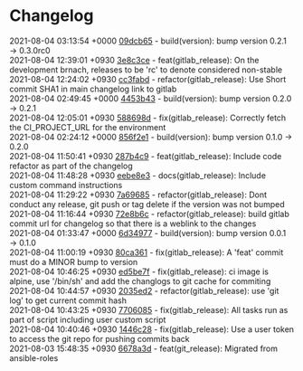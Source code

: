 # Changelog

2021-08-04 03:13:54 +0000 [09dcb65](https://gitlab.com/nofusscomputing/projects/gitlab-ci/-/commit/09dcb65b090f59e9f8a6bea5eba4bb98bddbad3d) - build(version): bump version 0.2.1 → 0.3.0rc0  
2021-08-04 12:39:01 +0930 [3e8c3ce](https://gitlab.com/nofusscomputing/projects/gitlab-ci/-/commit/3e8c3ce7cd64a6e9110818d32c15c3602fefb76c) - feat(gitlab_release): On the development brnach, releases to be 'rc' to denote considered non-stable  
2021-08-04 12:24:02 +0930 [cc3fabd](https://gitlab.com/nofusscomputing/projects/gitlab-ci/-/commit/cc3fabdaa28f97c3e1600e4a0d95a05bb547e772) - refactor(gitlab_release): Use Short commit SHA1 in main changelog link to gitlab  
2021-08-04 02:49:45 +0000 [4453b43](https://gitlab.com/nofusscomputing/projects/gitlab-ci/-/commit/4453b433c8966a334f02af592a6ce8092f2ac9de) - build(version): bump version 0.2.0 → 0.2.1  
2021-08-04 12:05:01 +0930 [588698d](https://gitlab.com/nofusscomputing/projects/gitlab-ci/-/commit/588698df2668853a97fe60901ab324310f34f279) - fix(gitlab_release): Correctly fetch the CI_PROJECT_URL for the environment  
2021-08-04 02:24:12 +0000 [856f2e1](https://gitlab.com/nofusscomputing/projects/gitlab-ci/-/commit/856f2e1770d0bda823996122ee70916dc0fe455b) - build(version): bump version 0.1.0 → 0.2.0  
2021-08-04 11:50:41 +0930 [287b4c9](https://gitlab.com/nofusscomputing/projects/gitlab-ci/-/commit/287b4c954dddfaaf0a66af387676ea438cc80e61) - feat(gitlab_release): Include code refactor as part of the changelog  
2021-08-04 11:48:28 +0930 [eebe8e3](https://gitlab.com/nofusscomputing/projects/gitlab-ci/-/commit/eebe8e30dcb11cd239f35fcb98216b2ae4d20ece) - docs(gitlab_release): Include custom command instructions  
2021-08-04 11:29:22 +0930 [7a69685](https://gitlab.com/nofusscomputing/projects/gitlab-ci/-/commit/7a69685b53cbe5bd7341a176bf63fd17d36bc7f0) - refactor(gitlab_release): Dont conduct any release, git push or tag delete if the version was not bumped  
2021-08-04 11:16:44 +0930 [72e8b6c](https://gitlab.com/nofusscomputing/projects/gitlab-ci/-/commit/72e8b6c84defdb903c5741e3469651987769713f) - refactor(gitlab_release): build gitlab commit url for changelog so that there is a weblink to the changes  
2021-08-04 01:33:47 +0000 [6d34977](https://gitlab.com/nofusscomputing/projects/gitlab-ci/-/commit/6d349774269bcd7c6e406cfe72c78b99f246df7b) - build(version): bump version 0.0.1 → 0.1.0  
2021-08-04 11:00:19 +0930 [80ca361](https://gitlab.com/nofusscomputing/projects/gitlab-ci/-/commit/80ca3618ee56d0f2a2c012416cb6206599a4f3f6) - fix(gitlab_release): A 'feat' commit must do a MINOR bump to version  
2021-08-04 10:46:25 +0930 [ed5be7f](https://gitlab.com/nofusscomputing/projects/gitlab-ci/-/commit/ed5be7fd3c16e86d48e179a2cded53a38f79e1d9) - fix(gitlab_release): ci image is alpine, use '/bin/sh' and add the changlogs to git cache for commiting  
2021-08-04 10:44:57 +0930 [2035ed2](https://gitlab.com/nofusscomputing/projects/gitlab-ci/-/commit/2035ed27af7fc1f3f5b2c42aa5874219fc5fe323) - refactor(gitlab_release): use 'git log' to get current commit hash  
2021-08-04 10:43:25 +0930 [7706085](https://gitlab.com/nofusscomputing/projects/gitlab-ci/-/commit/7706085b09f3cd9b7c09f7f93b182fd425f6525a) - fix(gitlab_release): All tasks run as part of script including user custom script  
2021-08-04 10:40:46 +0930 [1446c28](https://gitlab.com/nofusscomputing/projects/gitlab-ci/-/commit/1446c28ed2bfe2efec99bc2fc83b111717bcb2af) - fix(gitlab_release): Use a user token to access the git repo for pushing commits back  
2021-08-03 15:48:35 +0930 [6678a3d](https://gitlab.com/nofusscomputing/projects/gitlab-ci/-/commit/6678a3dbab2763addc185e766cbaffbc074a6e98) - feat(git_release): Migrated from ansible-roles  
